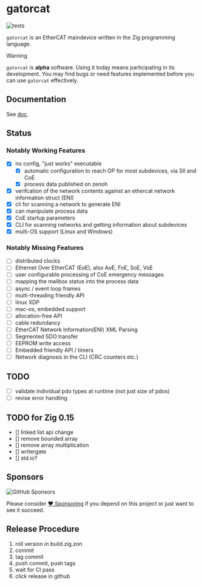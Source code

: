 # gatorcat

![tests](https://github.com/jeffective/gatorcat/actions/workflows/main.yml/badge.svg)

`gatorcat` is an EtherCAT maindevice written in the Zig programming language.

> [!WARNING]
> `gatorcat` is **alpha** software. Using it today means participating in its development.
> You may find bugs or need features implemented before you can use `gatorcat` effectively.

## Documentation

See [doc](doc/README.md).

## Status

### Notably Working Features

- [x] no config, "just works" executable
    - [x] automatic configuration to reach OP for most subdevices, via SII and CoE
    - [x] process data published on zenoh
- [x] verifcation of the network contents against an ethercat network information struct (ENI)
- [x] cli for scanning a network to generate ENI
- [x] can manipulate process data
- [x] CoE startup parameters
- [x] CLI for scanning networks and getting information about subdevices
- [x] multi-OS support (Linux and Windows)

### Notably Missing Features

- [ ] distributed clocks
- [ ] Ethernet Over EtherCAT (EoE), also AoE, FoE, SoE, VoE
- [ ] user configurable processing of CoE emergency messages
- [ ] mapping the mailbox status into the process data
- [ ] async / event loop frames
- [ ] multi-threading friendly API
- [ ] linux XDP
- [ ] mac-os, embedded support
- [ ] allocation-free API
- [ ] cable redundancy
- [ ] EtherCAT Network Information(ENI) XML Parsing
- [ ] Segmented SDO transfer
- [ ] EEPROM write access
- [ ] Embedded friendly API / timers
- [ ] Network diagnosis in the CLI (CRC counters etc.)

## TODO

- [ ] validate individual pdo types at runtime (not just size of pdos)
- [ ] revise error handling

## TODO for Zig 0.15

- [] linked list api change
- [] remove bounded array
- [] remove array multiplication
- [] writergate
- [] std.io?

## Sponsors

![GitHub Sponsors](https://img.shields.io/github/sponsors/jeffective)

Please consider [❤️ Sponsoring](https://github.com/sponsors/jeffective) if you depend on this project or just want to see it succeed.

## Release Procedure

1. roll version in build.zig.zon
2. commit
3. tag commit
4. push commit, push tags
5. wait for CI pass
6. click release in github
